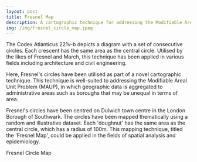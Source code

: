 ```yaml
---
layout: post
title: Fresnel Map
description: A cartographic technique for addressing the Modifiable Areal Unit Problem (MAUP)
img: /img/fresnel_circle_map.jpeg
---
```


The Codex Atlanticus 221v-b depicts a diagram with a set of consecutive circles. Each crescent has the same area as the central circle. Utilised by the likes of Fresnel and March, this technique has been applied in various fields including architecture and civil engineering.

Here, Fresnel's circles have been utilised as part of a novel cartographic technique. This technique is well-suited to addressing the Modifiable Areal Unit Problem (MAUP), in which geographic data is aggregated to administrative areas such as boroughs that may be unequal in terms of area. 

Fresnel's circles have been centred on Dulwich town centre in the London Borough of Southwark. The circles have been mapped thematically using a random and illustrative dataset. Each 'doughnut' has the same area as the central circle, which has a radius of 100m. This mapping technique, titled the 'Fresnel Map', could be applied in the fields of spatial analysis and epidemiology.

<div class="col">
	<img class="col" src="{{ site.baseurl }}/img/fresnel_circle_map.jpeg" alt="" title=""/>
</div>

<div class="col three caption">
	Fresnel Circle Map
</div>
